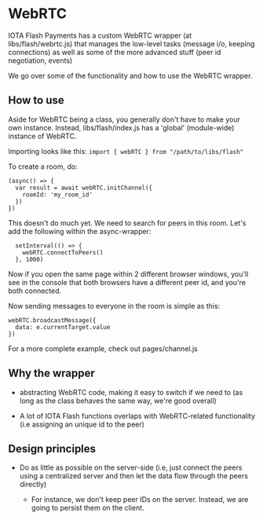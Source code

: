 # WebRTC

IOTA Flash Payments has a custom WebRTC wrapper (at libs/flash/webrtc.js) that manages the low-level tasks (message i/o, keeping connections) as well as some of the more advanced stuff (peer id negotiation, events)

We go over some of the functionality and how to use the WebRTC wrapper.

## How to use

Aside for WebRTC being a class, you generally don't have to make your own instance. Instead, libs/flash/index.js has a 'global' (module-wide) instance of WebRTC.

Importing looks like this: `import { webRTC } from "/path/to/libs/flash"`

To create a room, do:

```
(async() => {
  var result = await webRTC.initChannel({
    roomId: 'my_room_id'
  })
})
```

This doesn't do much yet. We need to search for peers in this room. Let's add the following within the async-wrapper:

```
  setInterval(() => {
    webRTC.connectToPeers()
  }, 1000)
```

Now if you open the same page within 2 different browser windows, you'll see in the console that both browsers have a different peer id, and you're both connected.

Now sending messages to everyone in the room is simple as this:

```
webRTC.broadcastMessage({
  data: e.currentTarget.value
})
```

For a more complete example, check out pages/channel.js

## Why the wrapper

- abstracting WebRTC code, making it easy to switch if we need to (as long as the class behaves the same way, we're good overall)

- A lot of IOTA Flash functions overlaps with WebRTC-related functionality (i.e assigning an unique id to the peer)

## Design principles

- Do as little as possible on the server-side (i.e, just connect the peers using a centralized server and then let the data flow through the peers directly)

  - For instance, we don't keep peer IDs on the server. Instead, we are going to persist them on the client.
